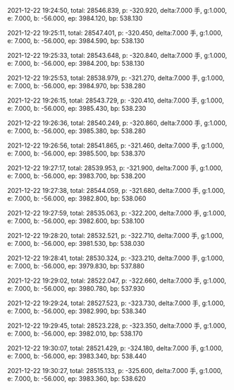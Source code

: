 2021-12-22 19:24:50, total: 28546.839, p: -320.920, delta:7.000 手, g:1.000, e: 7.000, b: -56.000, ep: 3984.120, bp: 538.130

2021-12-22 19:25:11, total: 28547.401, p: -320.450, delta:7.000 手, g:1.000, e: 7.000, b: -56.000, ep: 3984.590, bp: 538.130

2021-12-22 19:25:33, total: 28543.648, p: -320.840, delta:7.000 手, g:1.000, e: 7.000, b: -56.000, ep: 3984.200, bp: 538.130

2021-12-22 19:25:53, total: 28538.979, p: -321.270, delta:7.000 手, g:1.000, e: 7.000, b: -56.000, ep: 3984.970, bp: 538.280

2021-12-22 19:26:15, total: 28543.729, p: -320.410, delta:7.000 手, g:1.000, e: 7.000, b: -56.000, ep: 3985.430, bp: 538.230

2021-12-22 19:26:36, total: 28540.249, p: -320.860, delta:7.000 手, g:1.000, e: 7.000, b: -56.000, ep: 3985.380, bp: 538.280

2021-12-22 19:26:56, total: 28541.865, p: -321.460, delta:7.000 手, g:1.000, e: 7.000, b: -56.000, ep: 3985.500, bp: 538.370

2021-12-22 19:27:17, total: 28539.953, p: -321.900, delta:7.000 手, g:1.000, e: 7.000, b: -56.000, ep: 3983.700, bp: 538.200

2021-12-22 19:27:38, total: 28544.059, p: -321.680, delta:7.000 手, g:1.000, e: 7.000, b: -56.000, ep: 3982.800, bp: 538.060

2021-12-22 19:27:59, total: 28535.063, p: -322.200, delta:7.000 手, g:1.000, e: 7.000, b: -56.000, ep: 3982.600, bp: 538.100

2021-12-22 19:28:20, total: 28532.521, p: -322.710, delta:7.000 手, g:1.000, e: 7.000, b: -56.000, ep: 3981.530, bp: 538.030

2021-12-22 19:28:41, total: 28530.324, p: -323.210, delta:7.000 手, g:1.000, e: 7.000, b: -56.000, ep: 3979.830, bp: 537.880

2021-12-22 19:29:02, total: 28522.047, p: -322.660, delta:7.000 手, g:1.000, e: 7.000, b: -56.000, ep: 3980.780, bp: 537.930

2021-12-22 19:29:24, total: 28527.523, p: -323.730, delta:7.000 手, g:1.000, e: 7.000, b: -56.000, ep: 3982.990, bp: 538.340

2021-12-22 19:29:45, total: 28523.228, p: -323.350, delta:7.000 手, g:1.000, e: 7.000, b: -56.000, ep: 3982.010, bp: 538.170

2021-12-22 19:30:07, total: 28521.429, p: -324.180, delta:7.000 手, g:1.000, e: 7.000, b: -56.000, ep: 3983.340, bp: 538.440

2021-12-22 19:30:27, total: 28515.133, p: -325.600, delta:7.000 手, g:1.000, e: 7.000, b: -56.000, ep: 3983.360, bp: 538.620